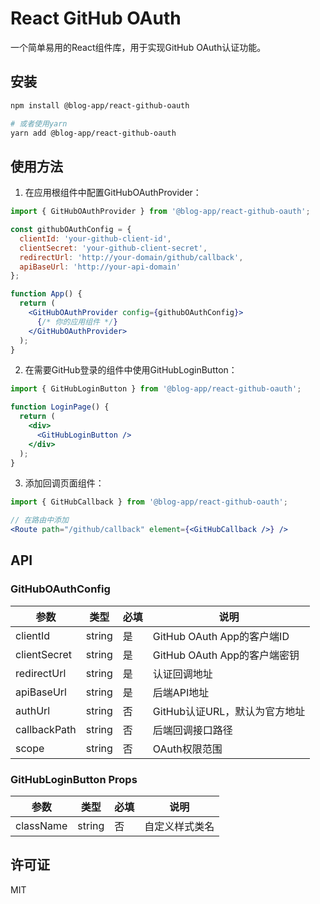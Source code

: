 # React GitHub OAuth

一个简单易用的React组件库，用于实现GitHub OAuth认证功能。

## 安装

```bash
npm install @blog-app/react-github-oauth

# 或者使用yarn
yarn add @blog-app/react-github-oauth
```

## 使用方法

1. 在应用根组件中配置GitHubOAuthProvider：

```jsx
import { GitHubOAuthProvider } from '@blog-app/react-github-oauth';

const githubOAuthConfig = {
  clientId: 'your-github-client-id',
  clientSecret: 'your-github-client-secret',
  redirectUrl: 'http://your-domain/github/callback',
  apiBaseUrl: 'http://your-api-domain'
};

function App() {
  return (
    <GitHubOAuthProvider config={githubOAuthConfig}>
      {/* 你的应用组件 */}
    </GitHubOAuthProvider>
  );
}
```

2. 在需要GitHub登录的组件中使用GitHubLoginButton：

```jsx
import { GitHubLoginButton } from '@blog-app/react-github-oauth';

function LoginPage() {
  return (
    <div>
      <GitHubLoginButton />
    </div>
  );
}
```

3. 添加回调页面组件：

```jsx
import { GitHubCallback } from '@blog-app/react-github-oauth';

// 在路由中添加
<Route path="/github/callback" element={<GitHubCallback />} />
```

## API

### GitHubOAuthConfig

| 参数 | 类型 | 必填 | 说明 |
|------|------|------|------|
| clientId | string | 是 | GitHub OAuth App的客户端ID |
| clientSecret | string | 是 | GitHub OAuth App的客户端密钥 |
| redirectUrl | string | 是 | 认证回调地址 |
| apiBaseUrl | string | 是 | 后端API地址 |
| authUrl | string | 否 | GitHub认证URL，默认为官方地址 |
| callbackPath | string | 否 | 后端回调接口路径 |
| scope | string | 否 | OAuth权限范围 |

### GitHubLoginButton Props

| 参数 | 类型 | 必填 | 说明 |
|------|------|------|------|
| className | string | 否 | 自定义样式类名 |

## 许可证

MIT
